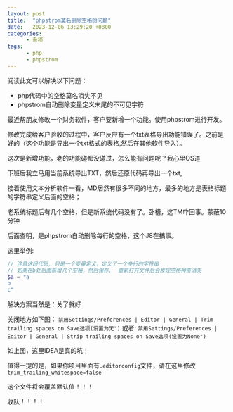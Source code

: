 ```yaml
---
layout: post
title:  "phpstrom莫名删除空格的问题"
date:   2023-12-06 13:29:20 +0800
categories:
      - 杂项
tags:
      - php
      - phpstrom
---
```

阅读此文可以解决以下问题：
- php代码中的空格莫名消失不见
- phpstrom自动删除变量定义末尾的不可见字符

最近帮朋友修改一个财务软件，客户要新增一个功能。使用phpstrom进行开发。

修改完成给客户验收的过程中，客户反应有一个txt表格导出功能错误了。之前是好的（这个功能是导出一个txt格式的表格,然后在其他软件导入）。

这次是新增功能，老的功能碰都没碰过，怎么能有问题呢？我心里OS道

下班后我立马用当前系统导出TXT，然后还原代码再导出一个txt, 

接着使用文本分析软件一看，MD居然有很多不同的地方，最多的地方是表格标题的字符串定义后面的空格；

老系统标题后有几个空格，但是新系统代码没有了。卧槽，这TM咋回事。蒙蔽10分钟

后面查明，是phpstrom自动删除每行的空格，这个J8在搞事。

这里举例:
```php
// 注意这段代码, 只是一个变量定义，定义了一个多行的字符串
// 如果在b处后面新增几个空格，然后保存.  重新打开文件后会发现空格神奇消失
$a = "a
b 
c"
```


解决方案当然是：关了就好

关闭地方如下图：
`禁用Settings/Preferences | Editor | General | Trim trailing spaces on Save选项(设置为无")`
或者:
`禁用Settings/Preferences | Editor | General | Strip trailing spaces on Save选项(设置为None")`



如上图，这里IDEA是真的坑！

值得一提的是，如果你项目里面有`.editorconfig`文件，请在这里修改`trim_trailing_whitespace=false`

这个文件将会覆盖默认值！！！

收队！！！！


